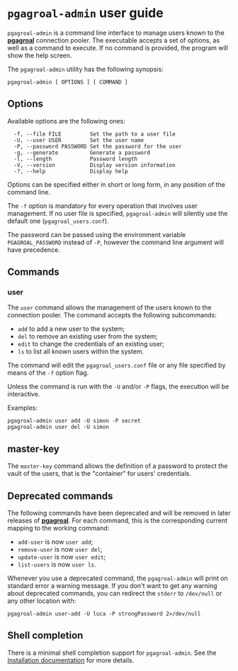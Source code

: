 # `pgagroal-admin` user guide

`pgagroal-admin` is a command line interface to manage users known
to the [**pgagroal**](https://github.com/agroal/pgagroal) connection pooler.
The executable accepts a set of options, as well as a command to execute.
If no command is provided, the program will show the help screen.

The `pgagroal-admin` utility has the following synopsis:

```
pgagroal-admin [ OPTIONS ] [ COMMAND ]
```


## Options

Available options are the following ones:

```
  -f, --file FILE         Set the path to a user file
  -U, --user USER         Set the user name
  -P, --password PASSWORD Set the password for the user
  -g, --generate          Generate a password
  -l, --length            Password length
  -V, --version           Display version information
  -?, --help              Display help

```

Options can be specified either in short or long form, in any position of the command line.

The `-f` option is mandatory for every operation that involves user management. If no
user file is specified, `pgagroal-admin` will silently use the default one (`pgagroal_users.conf`).

The password can be passed using the environment variable `PGAGROAL_PASSWORD` instead of `-P`, however the command line argument will have precedence.

## Commands

### user
The `user` command allows the management of the users known to the connection pooler.
The command accepts the following subcommands:
- `add` to add a new user to the system;
- `del` to remove an existing user from the system;
- `edit` to change the credentials of an existing user;
- `ls` to list all known users within the system.

The command will edit the `pgagroal_users.conf` file or any file specified by means of the `-f` option flag.

Unless the command is run with the `-U` and/or `-P` flags, the execution will be interactive.

Examples:

``` shell
pgagroal-admin user add -U simon -P secret
pgagroal-admin user del -U simon

```

## master-key

The `master-key` command allows the definition of a password to protect the vault of the users,
that is the "container" for users' credentials.


## Deprecated commands

The following commands have been deprecated and will be removed
in later releases of [**pgagroal**](https://github.com/agroal/pgagroal).
For each command, this is the corresponding current mapping
to the working command:

- `add-user` is now `user add`;
- `remove-user` is now `user del`;
- `update-user` is now `user edit`;
- `list-users` is now `user ls`.

Whenever you use a deprecated command, the `pgagroal-admin` will print on standard error a warning message.
If you don't want to get any warning about deprecated commands, you
can redirect the `stderr` to `/dev/null` or any other location with:

```
pgagroal-admin user-add -U luca -P strongPassword 2>/dev/null
```


## Shell completion

There is a minimal shell completion support for `pgagroal-admin`.
See the [Installation documentation](https://github.com/agroal/pgagroal/blob/master/doc/manual/en/02-installation.md#shell-completion) for more details.
